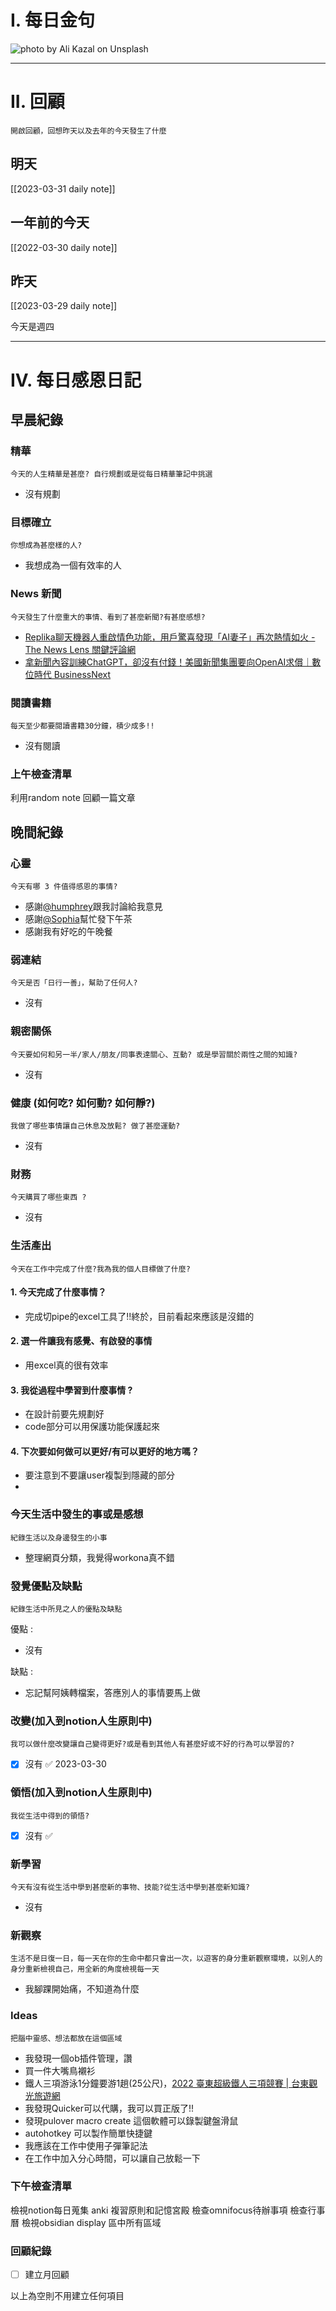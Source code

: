 # I. 每日金句
![photo by Ali Kazal on Unsplash](https://images.unsplash.com/photo-1678481645292-d1ddf2da4fdd?crop=entropy&cs=srgb&fm=jpg&ixid=MnwzNjM5Nzd8MHwxfHJhbmRvbXx8fHx8fHx8fDE2ODAxMzQyOTQ&ixlib=rb-4.0.3&q=85&w=1920&h=1080) 

---

# II. 回顧
```note-brown
開啟回顧，回想昨天以及去年的今天發生了什麼
```

## 明天
[[2023-03-31 daily note]]

## 一年前的今天
[[2022-03-30 daily note]]

## 昨天
[[2023-03-29 daily note]] 

今天是週四

---
# IV. 每日感恩日記
## 早晨紀錄
### 精華
```note-brown
今天的人生精華是甚麼? 自行規劃或是從每日精華筆記中挑選
```
- 沒有規劃

### 目標確立
```note-brown
你想成為甚麼樣的人?
```
- 我想成為一個有效率的人

### News 新聞
```note-brown
今天發生了什麼重大的事情、看到了甚麼新聞?有甚麼感想?
```
- [Replika聊天機器人重啟情色功能，用戶驚喜發現「AI妻子」再次熱情如火 - The News Lens 關鍵評論網](https://www.thenewslens.com/article/183195)
- [拿新聞內容訓練ChatGPT，卻沒有付錢！美國新聞集團要向OpenAI求償｜數位時代 BusinessNext](https://www.bnext.com.tw/article/74613/openai-inf-right-court)

### 閱讀書籍
```note-brown
每天至少都要閱讀書籍30分鐘，積少成多!!
```
- 沒有閱讀

### 上午檢查清單
利用random note 回顧一篇文章

## 晚間紀錄
### 心靈
```note-brown
今天有哪 3 件值得感恩的事情?
```
- 感謝[@humphrey](@humphrey.md)跟我討論給我意見
- 感謝[@Sophia](@Sophia)幫忙發下午茶
- 感謝我有好吃的午晚餐

### 弱連結
```note-brown
今天是否「日行一善」，幫助了任何人?
```
- 沒有

### 親密關係
```note-brown
今天要如何和另一半/家人/朋友/同事表達關心、互動? 或是學習關於兩性之間的知識?
```
- 沒有

### 健康 (如何吃? 如何動? 如何靜?)
```note-brown
我做了哪些事情讓自己休息及放鬆? 做了甚麼運動?
```
- 沒有

### 財務
```note-brown
今天購買了哪些東西 ?
```
- 沒有

### 生活產出
```note-brown
今天在工作中完成了什麼?我為我的個人目標做了什麼?
```
#### 1. 今天完成了什麼事情？ 
- 完成切pipe的excel工具了!!終於，目前看起來應該是沒錯的

#### 2. 選一件讓我有感覺、有啟發的事情 
- 用excel真的很有效率

#### 3. 我從過程中學習到什麼事情 ? 
- 在設計前要先規劃好
- code部分可以用保護功能保護起來

#### 4. 下次要如何做可以更好/有可以更好的地方嗎？
- 要注意到不要讓user複製到隱藏的部分
-

### 今天生活中發生的事或是感想
```note-brown
紀錄生活以及身邊發生的小事
```
- 整理網頁分類，我覺得workona真不錯

### 發覺優點及缺點
```note-brown
紀錄生活中所見之人的優點及缺點
```
優點 : 
- 沒有

缺點 : 
- 忘記幫阿姨轉檔案，答應別人的事情要馬上做 

### 改變(加入到notion人生原則中)
```note-brown
我可以做什麼改變讓自己變得更好?或是看到其他人有甚麼好或不好的行為可以學習的?
```
- [x] 沒有 ✅ 2023-03-30

### 領悟(加入到notion人生原則中)
```note-brown
我從生活中得到的領悟?
```
- [x] 沒有 ✅ 

### 新學習
```note-brown
今天有沒有從生活中學到甚麼新的事物、技能?從生活中學到甚麼新知識?
```
- 沒有

### 新觀察
```note-brown
生活不是日復一日，每一天在你的生命中都只會出一次，以遊客的身分重新觀察環境，以別人的身分重新檢視自己，用全新的角度檢視每一天
```
- 我腳踝開始痛，不知道為什麼

### Ideas
```note-brown
把腦中靈感、想法都放在這個區域
```
- 我發現一個ob插件管理，讚
- 買一件大嘴鳥襯衫
- 鐵人三項游泳1分鐘要游1趟(25公尺)，[2022 臺東超級鐵人三項競賽 | 台東觀光旅遊網](https://tour.taitung.gov.tw/zh-tw/event-calendar/details/4856#:~:text=51.5Km%E7%AB%B6%E8%B3%BD%E8%B7%9D%E9%9B%A2%EF%BC%9A%E6%B8%B8%E6%B3%B3,4%E5%B0%8F%E6%99%8220%E5%88%86%E5%AE%8C%E6%88%90)
- 我發現Quicker可以代購，我可以買正版了!!
- 發現pulover macro create 這個軟體可以錄製鍵盤滑鼠
- autohotkey 可以製作簡單快捷鍵
- 我應該在工作中使用子彈筆記法
- 在工作中加入分心時間，可以讓自己放鬆一下

### 下午檢查清單
檢視notion每日蒐集
anki 複習原則和記憶宮殿
檢查omnifocus待辦事項
檢查行事曆
檢視obsidian display 區中所有區域

### 回顧紀錄


- [ ] 建立月回顧

以上為空則不用建立任何項目


